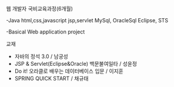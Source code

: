 웹 개발자 국비교육과정(6개월)

-Java
html,css,javascript
jsp,servlet
MySql, OracleSql
Eclipse, STS

-Basical Web application project

교재
- 자바의 정석 3.0 / 남궁성
- JSP & Servlet(Eclipse&Oracle) 백문불여일타 / 성윤정
- Do it! 오라클로 배우는 데이터베이스 입문 / 이지훈
- SPRING QUICK START / 채규태


